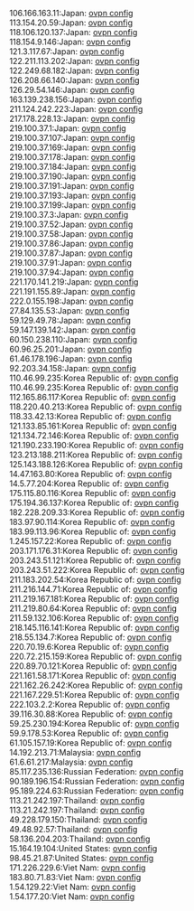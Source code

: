 106.166.163.11:Japan: [ovpn config](vpn/106_166_163_11.ovpn)  
113.154.20.59:Japan: [ovpn config](vpn/113_154_20_59.ovpn)  
118.106.120.137:Japan: [ovpn config](vpn/118_106_120_137.ovpn)  
118.154.9.146:Japan: [ovpn config](vpn/118_154_9_146.ovpn)  
121.3.117.67:Japan: [ovpn config](vpn/121_3_117_67.ovpn)  
122.211.113.202:Japan: [ovpn config](vpn/122_211_113_202.ovpn)  
122.249.68.182:Japan: [ovpn config](vpn/122_249_68_182.ovpn)  
126.208.66.140:Japan: [ovpn config](vpn/126_208_66_140.ovpn)  
126.29.54.146:Japan: [ovpn config](vpn/126_29_54_146.ovpn)  
163.139.238.156:Japan: [ovpn config](vpn/163_139_238_156.ovpn)  
211.124.242.223:Japan: [ovpn config](vpn/211_124_242_223.ovpn)  
217.178.228.13:Japan: [ovpn config](vpn/217_178_228_13.ovpn)  
219.100.37.1:Japan: [ovpn config](vpn/219_100_37_1.ovpn)  
219.100.37.107:Japan: [ovpn config](vpn/219_100_37_107.ovpn)  
219.100.37.169:Japan: [ovpn config](vpn/219_100_37_169.ovpn)  
219.100.37.178:Japan: [ovpn config](vpn/219_100_37_178.ovpn)  
219.100.37.184:Japan: [ovpn config](vpn/219_100_37_184.ovpn)  
219.100.37.190:Japan: [ovpn config](vpn/219_100_37_190.ovpn)  
219.100.37.191:Japan: [ovpn config](vpn/219_100_37_191.ovpn)  
219.100.37.193:Japan: [ovpn config](vpn/219_100_37_193.ovpn)  
219.100.37.199:Japan: [ovpn config](vpn/219_100_37_199.ovpn)  
219.100.37.3:Japan: [ovpn config](vpn/219_100_37_3.ovpn)  
219.100.37.52:Japan: [ovpn config](vpn/219_100_37_52.ovpn)  
219.100.37.58:Japan: [ovpn config](vpn/219_100_37_58.ovpn)  
219.100.37.86:Japan: [ovpn config](vpn/219_100_37_86.ovpn)  
219.100.37.87:Japan: [ovpn config](vpn/219_100_37_87.ovpn)  
219.100.37.91:Japan: [ovpn config](vpn/219_100_37_91.ovpn)  
219.100.37.94:Japan: [ovpn config](vpn/219_100_37_94.ovpn)  
221.170.141.219:Japan: [ovpn config](vpn/221_170_141_219.ovpn)  
221.191.155.89:Japan: [ovpn config](vpn/221_191_155_89.ovpn)  
222.0.155.198:Japan: [ovpn config](vpn/222_0_155_198.ovpn)  
27.84.135.53:Japan: [ovpn config](vpn/27_84_135_53.ovpn)  
59.129.49.78:Japan: [ovpn config](vpn/59_129_49_78.ovpn)  
59.147.139.142:Japan: [ovpn config](vpn/59_147_139_142.ovpn)  
60.150.238.110:Japan: [ovpn config](vpn/60_150_238_110.ovpn)  
60.96.25.201:Japan: [ovpn config](vpn/60_96_25_201.ovpn)  
61.46.178.196:Japan: [ovpn config](vpn/61_46_178_196.ovpn)  
92.203.34.158:Japan: [ovpn config](vpn/92_203_34_158.ovpn)  
110.46.99.235:Korea Republic of: [ovpn config](vpn/110_46_99_235.ovpn)  
110.46.99.235:Korea Republic of: [ovpn config](vpn/110_46_99_235.ovpn)  
112.165.86.117:Korea Republic of: [ovpn config](vpn/112_165_86_117.ovpn)  
118.220.40.213:Korea Republic of: [ovpn config](vpn/118_220_40_213.ovpn)  
118.33.42.13:Korea Republic of: [ovpn config](vpn/118_33_42_13.ovpn)  
121.133.85.161:Korea Republic of: [ovpn config](vpn/121_133_85_161.ovpn)  
121.134.72.146:Korea Republic of: [ovpn config](vpn/121_134_72_146.ovpn)  
121.190.233.190:Korea Republic of: [ovpn config](vpn/121_190_233_190.ovpn)  
123.213.188.211:Korea Republic of: [ovpn config](vpn/123_213_188_211.ovpn)  
125.143.188.126:Korea Republic of: [ovpn config](vpn/125_143_188_126.ovpn)  
14.47.163.80:Korea Republic of: [ovpn config](vpn/14_47_163_80.ovpn)  
14.5.77.204:Korea Republic of: [ovpn config](vpn/14_5_77_204.ovpn)  
175.115.80.116:Korea Republic of: [ovpn config](vpn/175_115_80_116.ovpn)  
175.194.36.137:Korea Republic of: [ovpn config](vpn/175_194_36_137.ovpn)  
182.228.209.33:Korea Republic of: [ovpn config](vpn/182_228_209_33.ovpn)  
183.97.90.114:Korea Republic of: [ovpn config](vpn/183_97_90_114.ovpn)  
183.99.113.96:Korea Republic of: [ovpn config](vpn/183_99_113_96.ovpn)  
1.245.157.22:Korea Republic of: [ovpn config](vpn/1_245_157_22.ovpn)  
203.171.176.31:Korea Republic of: [ovpn config](vpn/203_171_176_31.ovpn)  
203.243.51.121:Korea Republic of: [ovpn config](vpn/203_243_51_121.ovpn)  
203.243.51.222:Korea Republic of: [ovpn config](vpn/203_243_51_222.ovpn)  
211.183.202.54:Korea Republic of: [ovpn config](vpn/211_183_202_54.ovpn)  
211.216.144.71:Korea Republic of: [ovpn config](vpn/211_216_144_71.ovpn)  
211.219.167.181:Korea Republic of: [ovpn config](vpn/211_219_167_181.ovpn)  
211.219.80.64:Korea Republic of: [ovpn config](vpn/211_219_80_64.ovpn)  
211.59.132.106:Korea Republic of: [ovpn config](vpn/211_59_132_106.ovpn)  
218.145.116.141:Korea Republic of: [ovpn config](vpn/218_145_116_141.ovpn)  
218.55.134.7:Korea Republic of: [ovpn config](vpn/218_55_134_7.ovpn)  
220.70.19.6:Korea Republic of: [ovpn config](vpn/220_70_19_6.ovpn)  
220.72.215.159:Korea Republic of: [ovpn config](vpn/220_72_215_159.ovpn)  
220.89.70.121:Korea Republic of: [ovpn config](vpn/220_89_70_121.ovpn)  
221.161.58.171:Korea Republic of: [ovpn config](vpn/221_161_58_171.ovpn)  
221.162.26.242:Korea Republic of: [ovpn config](vpn/221_162_26_242.ovpn)  
221.167.229.51:Korea Republic of: [ovpn config](vpn/221_167_229_51.ovpn)  
222.103.2.2:Korea Republic of: [ovpn config](vpn/222_103_2_2.ovpn)  
39.116.30.88:Korea Republic of: [ovpn config](vpn/39_116_30_88.ovpn)  
59.25.230.194:Korea Republic of: [ovpn config](vpn/59_25_230_194.ovpn)  
59.9.178.53:Korea Republic of: [ovpn config](vpn/59_9_178_53.ovpn)  
61.105.157.19:Korea Republic of: [ovpn config](vpn/61_105_157_19.ovpn)  
14.192.213.71:Malaysia: [ovpn config](vpn/14_192_213_71.ovpn)  
61.6.61.217:Malaysia: [ovpn config](vpn/61_6_61_217.ovpn)  
85.117.235.136:Russian Federation: [ovpn config](vpn/85_117_235_136.ovpn)  
90.189.196.154:Russian Federation: [ovpn config](vpn/90_189_196_154.ovpn)  
95.189.224.63:Russian Federation: [ovpn config](vpn/95_189_224_63.ovpn)  
113.21.242.197:Thailand: [ovpn config](vpn/113_21_242_197.ovpn)  
113.21.242.197:Thailand: [ovpn config](vpn/113_21_242_197.ovpn)  
49.228.179.150:Thailand: [ovpn config](vpn/49_228_179_150.ovpn)  
49.48.92.57:Thailand: [ovpn config](vpn/49_48_92_57.ovpn)  
58.136.204.203:Thailand: [ovpn config](vpn/58_136_204_203.ovpn)  
15.164.19.104:United States: [ovpn config](vpn/15_164_19_104.ovpn)  
98.45.21.87:United States: [ovpn config](vpn/98_45_21_87.ovpn)  
171.226.229.6:Viet Nam: [ovpn config](vpn/171_226_229_6.ovpn)  
183.80.71.83:Viet Nam: [ovpn config](vpn/183_80_71_83.ovpn)  
1.54.129.22:Viet Nam: [ovpn config](vpn/1_54_129_22.ovpn)  
1.54.177.20:Viet Nam: [ovpn config](vpn/1_54_177_20.ovpn)  
